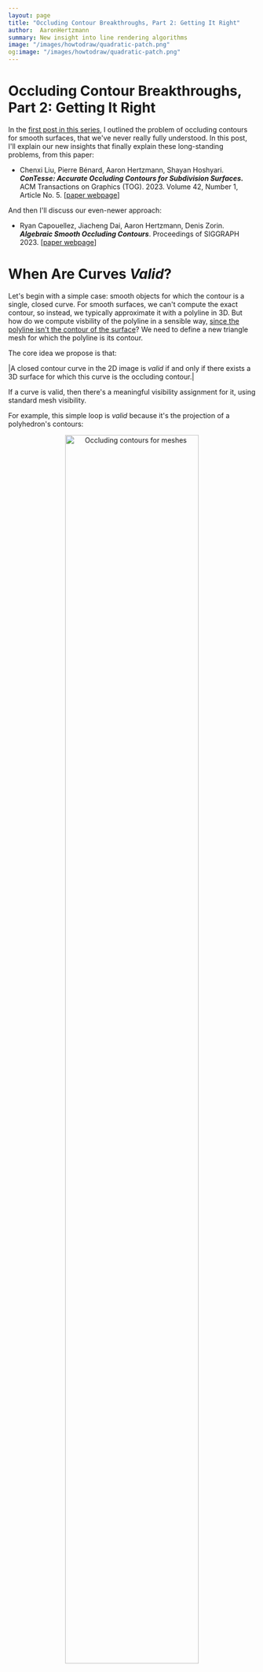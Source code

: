 ```yaml
---
layout: page
title: "Occluding Contour Breakthroughs, Part 2: Getting It Right"
author:  AaronHertzmann
summary: New insight into line rendering algorithms
image: "/images/howtodraw/quadratic-patch.png"
og:image: "/images/howtodraw/quadratic-patch.png"
---
```



# Occluding Contour Breakthroughs, Part 2: Getting It Right


In the [first post in this series](/2023/07/31/occluding-contours-part-1.html), I outlined the problem of occluding contours for smooth surfaces, that we've never really fully understood. In this post, I'll explain our new insights that finally explain these long-standing problems, from this paper:

* Chenxi Liu, Pierre Bénard, Aaron Hertzmann, Shayan Hoshyari. _**ConTesse: Accurate Occluding Contours for Subdivision Surfaces.**_ ACM Transactions on Graphics (TOG). 2023. Volume 42, Number 1, Article No. 5. \[[paper webpage](https://dgp.toronto.edu/~hertzman/contesse/)\]

And then I'll discuss our even-newer approach:

* Ryan Capouellez, Jiacheng Dai, Aaron Hertzmann, Denis Zorin. _**Algebraic Smooth Occluding Contours**_. Proceedings of SIGGRAPH 2023. \[[paper webpage](http://ryanjcapouellez.com/papers/algebraic_smooth_occluding_contours.html)\]


# When Are Curves _Valid_?

Let's begin with a simple case: smooth objects for which the contour is a single, closed curve. For smooth surfaces, we can't compute the exact contour, so instead, we typically approximate it with a polyline in 3D. But how do we compute visbility of the polyline in a sensible way, [since the polyline isn't the contour of the surface](https://onlinelibrary.wiley.com/doi/10.1111/j.1467-8659.2008.01258.x)? We need to define a new triangle mesh for which the polyline is its contour.

The core idea we propose is that:

|A closed contour curve in the 2D image is _valid_ if and only if there exists a 3D surface for which this curve is the occluding contour.|

If a curve is valid, then there's a meaningful visibility assignment for it, using standard mesh visibility.

For example, this simple loop is _valid_ because it's the projection of a polyhedron's contours:
<center>
<figure>
   <p float="left">
<img src="../../../images/howtodraw/mesh-contour-def.png" alt="Occluding contours for meshes" width="80%"/>
</p>
</figure>
</center>
The same notion of validity applies both to smooth surfaces with smooth contours, and to polygon meshes with polyline contours.
I am being a bit hand-wavy about precise definitions here, in the interest of brevity; things are more precise [in our paper](https://dgp.toronto.edu/~hertzman/contesse/).

A valid contour loop might intersect itself in 2D, if the surface overlaps itself in image space:

<center>
<figure>
   <p float="left">
<img src="../../../images/howtodraw/gamma-camera.png" alt="Occluding contours for meshes" width="20%"/>
<img src="../../../images/howtodraw/gamma-side.png" alt="Occluding contours for meshes" width="20%"/>
</p>
</figure>
</center>
Here's a valid 2D polygon approximating this contour:
<center>
<figure>
<img src="../../../images/howtodraw/gamma-polygon.png" alt="Occluding contours for meshes" width="20%"/>
</figure>
</center>
and, once we compute visibility, the rendering would look something like this:
<center>
<figure>
   <p float="left">
<img src="../../../images/howtodraw/gamma_vis.jpg" alt="Occluding contours for meshes" width="20%"/>
</p>
</figure>
</center>


Here's a contour polygon that's _invalid_:
<center>
<figure>
   <p float="left">
<img src="../../../images/howtodraw/bowtie.png" alt="Occluding contours for meshes" width="30%"/>
</p>
</figure>
</center>
This is a single, self-intersecting polygon in a figure-8 configuration. I've drawn the vertices here; there is no vertex at the self-intersection point.   This polygon _cannot_ be the contour of a mesh: **There does not exist an orientable triangle mesh for which the occluding contour projects to this polygon,** with each polygon edge being the projection of one mesh edge.  

Hence, there's no "correct" way to determine visibility for this curve.

(One way to see this is to try to attach triangles that satisfy the constraint that contour edges connect front-faces to back-faces, and non-contour edges connect same-orientation faces. This constraint can't be satisfied because the contour is one-sided, like a Möbius strip. However, "one-sidedness" isn't a sufficient condition for validity.)

(In fact, there's no way to triangulate the above polygon that fills it with consistently oriented triangles. This is a broader notion of _validity_, and the one we actually use: any closed polygon is _valid_ if and only if it could be the projection of the boundary a patch of 3D triangles that are all front-faces or all back-faces. )

So, there exist invalid polygons. Where do they come from? And how can we tell if a curve _is_ valid?


# Invalid Contours come from sampling

When do invalid contours occur? Well, suppose the actual smooth contour looks like this in 2D:
<center>
<figure>
   <p float="left">
<img src="../../../images/howtodraw/invalid-source.png" alt="Occluding contours for meshes" width="30%"/>
</p>
</figure>
</center>
If you discretize it, you might get the figure-8 configuration:
<center>
<figure>
   <p float="left">
<img src="../../../images/howtodraw/invalid.png" alt="Occluding contours for meshes" width="30%"/>
</p>
</figure>
</center>
It's an invalid polygon, and now your visibility is busted.  

In a nutshell, this the fundamental problem: **All contour algorithms for smooth surfaces discretize the contours into polylines. Often, this discretization produces invalid polygons.** And invalid polygons do not have meaningful visibility. Sometimes it doesn't matter, because the invalid polygons are entirely hidden by occluders. But, eventually, all existing algorithms are going to produce visible errors due to invalid curves.  

This is an instance of the common-but-surprising fact that discretizing a continuous system does not preserve its properties, e.g., discretization breaks [some differential geometric properties on smooth surfaces](https://en.wikipedia.org/wiki/Discrete_differential_geometry), and breaks some conservation laws and collision handling in physical simulation.   

Unfortunately, it's not just figure-8 configurations; there are lots of ways that a polygon can be invalid.

# Theory

How can we determine algorithmically whether a curve is valid or not?

First, note that _linear projection preserves triangle orientation_. For example, if you project a front-facing triangle to image space, you get a triangle with positive orientation (i.e., `det([x1,y1,1;x2,y2,1;x3,y3,1])>0`). Curve orientation is also preserved. 

Let's look again at this example:
<center>
<figure>
   <p float="left">
<img src="../../../images/howtodraw/mesh-contour-def.png" alt="Occluding contours for meshes" width="80%"/>
</p>
</figure>
</center>
The 3D contour bounds a set of front faces. These triangles project to a 2D collection of positively-oriented triangles, bounded by a 2D polygon.  They constitute a triangulation of the polygon.  This is the case for any valid hole-free collection of front-faces, even if the triangles self-overlap in image space.  

So, _for a 2D polygon to be valid, it must be possible to triangulate it with positively-oriented triangles_.  

How can we check if a polyline is valid?  Fortunately, there's a [dynamic programming algorithm from computational geometry that can check this](https://dl.acm.org/doi/abs/10.1145/73833.73838).  Specifically, the class of polygons I've discussed so far is called "self-overlapping."

I've only discussed very simple objects. Things get more complicated for typical surfaces: contours may have cusps, and collections of front-faces may have holes. These cases are discussed [in our paper](https://dgp.toronto.edu/~hertzman/contesse/).


# The ConTesse approach

So how can we deal with invalid polygons?  In the example above, we can simply refine the discretization, and stop when the curve becomes valid, e.g.,:
<center>
<figure>
   <p float="left">
<img src="../../../images/howtodraw/invalid-subsampled.png" alt="Occluding contours for meshes" width="30%"/>
</p>
</figure>
</center>

In our [paper](https://dgp.toronto.edu/~hertzman/contesse/), we begin with a subdivision surface, and discretize it into a mesh, including vertices sampled on the subdivision surface's contour. We check if all mesh contours are valid. If not, we insert more contour vertices, and check again. This is guaranteed to converge to valid contours, because the smooth surface's contours must be valid.

Then, we generate a new 3D mesh with contours that are both valid, and topologically-equivalent to the input surface's contours:
<center>
<figure>
   <p float="left">
<img src="../../../images/howtodraw/fertility.png" alt="Occluding contours for meshes" width="90%"/>
</p>
</figure>
</center>


As far as I know, our method is the first that really solves the smooth contour visibility problem, guaranteeing valid curves if you run it long enough. 

However, making it work for entire surfaces is _far_ more involved than I've described here; see the paper for the full story.



# Hindsights

Ultimately, I view the ConTesse paper as a theoretical contribution together with an algorithmic proof-of-concept. It suggests future algorithms that are much more practical and efficient; there's also room to refine the theory.  Even when we were developing it we came up with better versions, but knew that we would never finish the project if we pursued them. See our Discussion section for much more on these topics.

This line of work began in [our 2014 paper](https://www.labri.fr/perso/pbenard/publications/contours/), which produced the idea that we should look for a valid mesh that preserves a smooth surface's contours (but not a reliable way to find it). That paper took five years from start to finish, with many, many false starts. It's amazing how these long, multiyear research efforts ultimately lead to ideas that seem so obvious and simple in retrospect.

We can also look back and ask: do any historical algorithms guarantee validity?  In fact, I _think_ some do. Specifically some of the Planar Map methods—[Winkenbach and Salesin's 1998 paper](https://dl.acm.org/doi/10.1145/237170.237287) and [Stroila et al.'s 2007 paper](https://ieeexplore.ieee.org/document/4359481/)—should give consistent contour visibility.  For example, Stroila et al. sample contour polylines  and then throw these polylines into a planar map library that (I believe) will break up any invalid polygons into valid pieces.
So they might produce lots of extra little bits of geometry, but they will all be valid. (The paper mentions that they remove tiny regions.) 

But some planar map algorithms don't produce valid visibility, like the [2011 algorithm of Karsch and Hart](https://dl.acm.org/doi/10.1145/2024676.2024683), which computes a planar map, but doesn't compute visibility according to a single consistent representation.  

Without our new theory, it was hard to know which of these methods were guaranteed to work and which suffered the same pitfalls as other contour methods.


# Piecewise Quadratic Surfaces

The problems created by sampling contours into polylines led us to the question: can we construct useful smooth surfaces where the contours _do_ have closed-form expressions?  In our new [SIGGRAPH 2023 paper](http://ryanjcapouellez.com/papers/algebraic_smooth_occluding_contours.html) with Ryan Cappouellez, Jiacheng Dai, and Denis Zorin, we found that the the answer is Yes.

Let's consider a single parametric patch **p**(_u_,_v_):

<center>
<figure>
   <p float="left">
<img src="../../../images/howtodraw/quadratic-patch.png" alt="Occluding contours for meshes" width="50%"/>
</p>
</figure>
</center>

The surface normal at a point is **n**(_u_,_v_) = **p**<sub>_u_</sub> x **p**<sub>_v_</sub>. 
Moreover, for now, let's assume we're using orthographic projection with a constant view vector **τ**.  Then, the contour is the set of points where _f_(_u_,_v_)=**τ** • **n**(_u_,_v_) = 0. 

If _f_ is quadratic, then we get a parametric contour: specifically, a conic section in (_u_,_v_).
And, we can make _f_ quadratic by choosing **p**(_u_,_v_) to be quadratic. This is the sweet spot: higher-order patches don't give parametric contours (except in some weird special cases), and lower-order is just a triangle. There's no other general-purpose algebraic solution possible.  

In order to model more general surfaces, we need to concatenate quadratic patches. In order for the contour to be continuous across patches, the boundaries need G<sup>1</sup> continuity; there may still be cusps at boundaries.

In the paper, we describe a novel G<sup>1</sup> piecewise quadratic construction to approximate an input mesh. The contours can then computed analytically as piecewise rational functions, and the remaining visibility operations involve fast numerical root-finding steps. See the paper for details.

Given a 3D mesh viewed under perspective projection, we first apply a projective transformation to the vertices, i.e., convert to camera coordinates, so that we're using orthographic projection.  

This method avoids all the complexity of finding valid polyline approximations, and we get these nice, clean contour renderings:
<center>
<figure>
   <p float="left">
<img src="../../../images/howtodraw/quadratic-fertility.png" alt="Occluding contours for meshes" width="90%"/>
</p>
</figure>
</center>
Moreover, it's much faster than ConTesse. It takes at most one second per frame at run-time for most of the meshes we tested.


**I believe this represents the state-of-the-art for efficiently producing smooth, sensible occluding contours from a triangle mesh.** And, even if you're starting with a subdivision surface, depending on your needs, your best bet may be to turn it into a triangle mesh and then run our algorithm.





# Next Steps

[In part 3](/2023/07/31/occluding-contours-part-3.html), I'll summarize which methods I think are best for which problems, and where the open research problems are.